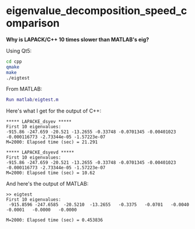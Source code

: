 # eigenvalue_decomposition_speed_comparison
**Why is LAPACK/C++ 10 times slower than MATLAB's eig?**

Using Qt5:
```bash
cd cpp
qmake
make
./eigtest
```

From MATLAB:
```matlab
Run matlab/eigtest.m
```

Here's what I get for the output of C++:
```
***** LAPACKE_dsyev *****
First 10 eigenvalues:
-915.86 -247.659 -20.521 -13.2655 -0.33748 -0.0701345 -0.00401023 -0.000116773 -2.73344e-05 -1.57223e-07 
M=2000: Elapsed time (sec) = 21.291

***** LAPACKE_dsyevd *****
First 10 eigenvalues:
-915.86 -247.659 -20.521 -13.2655 -0.33748 -0.0701345 -0.00401023 -0.000116773 -2.73344e-05 -1.57223e-07 
M=2000: Elapsed time (sec) = 10.62
```

And here's the output of MATLAB:
```
>> eigtest
First 10 eigenvalues:
 -915.8596 -247.6585  -20.5210  -13.2655   -0.3375   -0.0701   -0.0040   -0.0001   -0.0000   -0.0000

M=2000: Elapsed time (sec) = 0.453836
```
